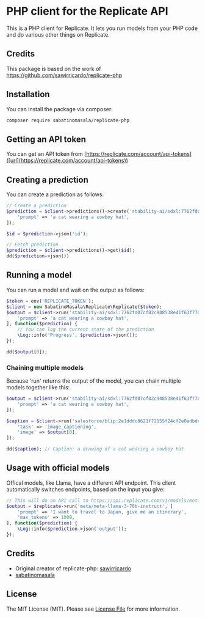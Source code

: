 # PHP client for the Replicate API

This is a PHP client for Replicate. It lets you run models from your PHP code and do various other things on Replicate.

## Credits

This package is based on the work of https://github.com/sawirricardo/replicate-php

## Installation

You can install the package via composer:

```bash
composer require sabatinomasala/replicate-php
```

## Getting an API token

You can get an API token from [https://replicate.com/account/api-tokens]([url](https://replicate.com/account/api-tokens))

## Creating a prediction

You can create a prediction as follows:

```php
// Create a prediction
$prediction = $client->predictions()->create('stability-ai/sdxl:7762fd07cf82c948538e41f63f77d685e02b063e37e496e96eefd46c929f9bdc', [
    'prompt' => 'a cat wearing a cowboy hat',
]);

$id = $prediction->json('id');

// Fetch prediction
$prediction = $client->predictions()->get($id);
dd($prediction->json())

```

## Running a model

You can run a model and wait on the output as follows:

```php
$token = env('REPLICATE_TOKEN');
$client = new SabatinoMasala\Replicate\Replicate($token);
$output = $client->run('stability-ai/sdxl:7762fd07cf82c948538e41f63f77d685e02b063e37e496e96eefd46c929f9bdc', [
    'prompt' => 'a cat wearing a cowboy hat',
], function($prediction) {
    // You can log the current state of the prediction
    \Log::info('Progress', $prediction->json());
});

dd($output[0]);
```

### Chaining multiple models

Because 'run' returns the output of the model, you can chain multiple models together like this:

```php
$output = $client->run('stability-ai/sdxl:7762fd07cf82c948538e41f63f77d685e02b063e37e496e96eefd46c929f9bdc', [
    'prompt' => 'a cat wearing a cowboy hat',
]);

$caption = $client->run('salesforce/blip:2e1dddc8621f72155f24cf2e0adbde548458d3cab9f00c0139eea840d0ac4746', [
    'task' => 'image_captioning',
    'image' => $output[0],
]);

dd($caption); // Caption: a drawing of a cat wearing a cowboy hat
```

## Usage with official models

Offical models, like Llama, have a different API endpoint. This client automatically switches endpoints, based on the input you give:

```php
// This will do an API call to https://api.replicate.com/v1/models/meta/meta-llama-3-70b-instruct/predictions instead of https://api.replicate.com/v1/predictions
$output = $replicate->run('meta/meta-llama-3-70b-instruct', [
    'prompt' => 'I want to travel to Japan, give me an itinerary',
    'max_tokens' => 1000,
], function($prediction) {
    \Log::info($prediction->json('output'));
});
```

## Credits
- Original creator of replicate-php: [sawirricardo](https://github.com/sawirricardo)
- [sabatinomasala](https://github.com/sabatinomasala)

## License

The MIT License (MIT). Please see [License File](LICENSE.md) for more information.

